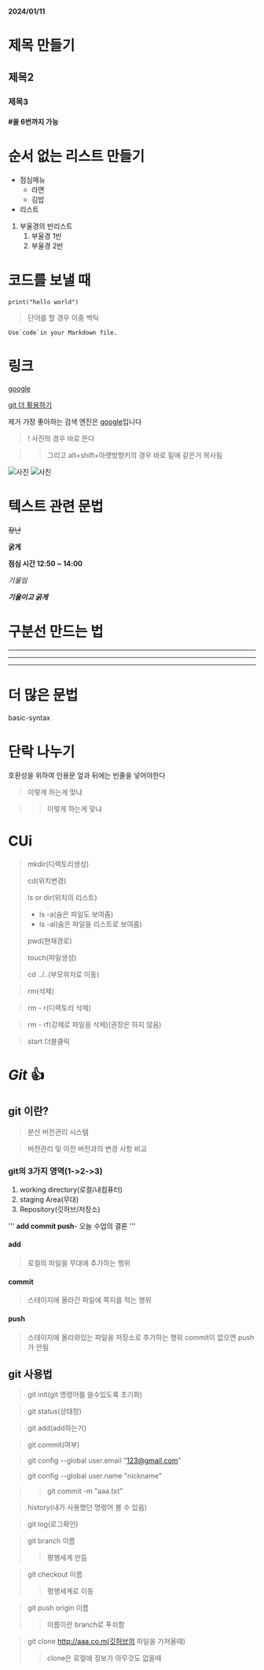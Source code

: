**2024/01/11**

# 제목 만들기
## 제목2
### 제목3
#### #을 6번까지 가능

# 순서 없는 리스트 만들기
- 점심메뉴
  - 라면
  - 김밥
- 리스트

1. 부울경의 반리스트
    1. 부울경 1반
    2. 부울경 2반

# 코드를 보낼 때
```
print("hello world")
```

>단어를 할 경우 이중 백틱

``Use`code`in your Markdown file.``

# 링크

[google](https://www.google.co.kr/?hl=ko)

[git 더 활용하기 ](https://www.markdownguide.org/basic-syntax/)

제가 가장 좋아하는 검색 엔진은 [google](https://www.google.co.kr/?hl=ko)입니다

>! 사진의 경우 바로 뜬다

>> 그리고 alt+shift+아랫방향키의 경우 바로 밑에 같은거 복사됨

![사진](./다운로드.png)
![사진](https://i.namu.wiki/i/ab0qM0XzixEQakX12qOCn3YJU-TqkNNYay21OV4s8NG-Xg1YOIMf_d9rLTgQVcyenLMoK20M8kHpy1BfS9VQOrwfajZmkWubNv-5uVfi7i5N2UHa_3_zUMiZIN3k3wpaCHcmhSF1z91GcIcFTAUlYg.svg)
# 텍스트 관련 문법
  ~~장난~~

  **굵게**

  **점심 시간 12:50 ~ 14:00**

  *기울임*

  ***기울이고 굵게***


# 구분선 만드는 법
  ---
  ***
  ------------

# 더 많은 문법
  basic-syntax
# 단락 나누기
호환성을 위하여 인용문 앞과 뒤에는 빈줄을 넣어야한다

>이렇게 하는게 맞냐

>>이렇게 하는게 맞냐

# CUi

>mkdir(디렉토리생성)
>
>cd(위치변경)
>
>ls or dir(위치의 리스트)
> - ls -a(숨은 파일도 보여줌)
> - ls -al(숨은 파일을 리스트로 보여줌)
>
>pwd(현재경로)
>
>touch(파일생성)
>
>cd ../..(부모위치로 이동)

>rm(삭제)

>rm - r(디렉토리 삭제)

>rm - rf(강제로 파일을 삭제)(권장은 하지 않음)

>start 더블클릭

# ***Git*** 👍

## git 이란?
>분산 버전관리 시스템

>버전관리 및 이전 버전과의 변경 사항 비교

### git의 3가지 영역(1->2->3)
1. working directory(로컬/내컴퓨터)
2. staging Area(무대)
3. Repository(깃허브/저장소)

'''
**add commit push**- 오늘 수업의 결론
'''

#### add
> 로컬의 파일을 무대에 추가하는 행위
#### commit
> 스테이지에 올라간 파일에 쪽지를 적는 행위
#### push
> 스테이지에 올라와있는 파일을 저장소로 추가하는 행위
> commit이 없으면 push가 안됨

## git 사용법
> git init(git 명령어를 쓸수있도록 초기화)

>git status(상태창)

>git add(add하는거)

>git commit(여부)

>git config --global user.email "123@gmail.com"

>git config --global user.name "nickname"

>>git commit -m "aaa.txt"

>history(내가 사용했던 명령어 볼 수 있음)

>git log(로그확인)

>git branch 이름
>>평행세계 만듬

>git checkout 이름
>>평행세계로 이동

>git push origin 이름
>>이름이란 branch로 푸쉬함

>git clone http://aaa.co.m(깃허브의 파일을 가져올때)
>> clone은 로컬에 정보가 아무것도 없을때

